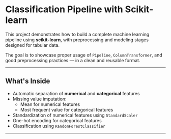 #  Classification Pipeline with Scikit-learn

This project demonstrates how to build a complete machine learning pipeline using **scikit-learn**, with preprocessing and modeling stages designed for tabular data.

The goal is to showcase proper usage of `Pipeline`, `ColumnTransformer`, and good preprocessing practices — in a clean and reusable format.

---

##  What's Inside

- Automatic separation of **numerical** and **categorical** features
- Missing value imputation:
  - Mean for numerical features
  - Most frequent value for categorical features
- Standardization of numerical features using `StandardScaler`
- One-hot encoding for categorical features
- Classification using `RandomForestClassifier`

---

